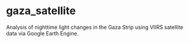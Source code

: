# gaza_satellite
Analysis of nighttime light changes in the Gaza Strip using VIIRS satellite data via Google Earth Engine.
